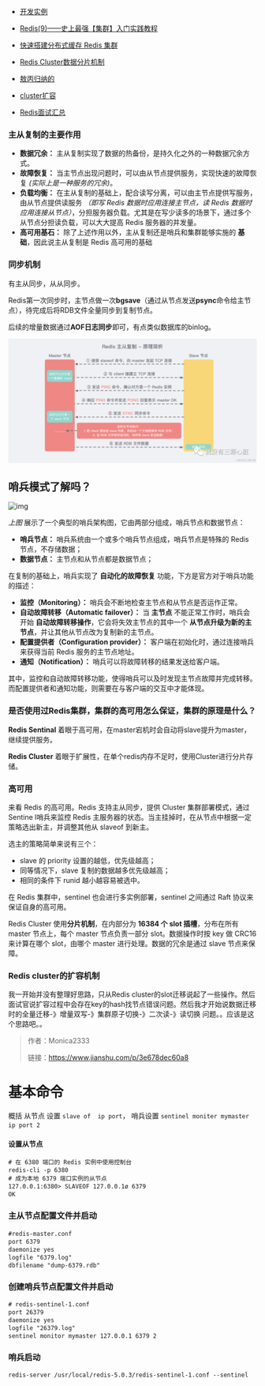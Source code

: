 - [开发实例](<https://blog.csdn.net/weixin_40245787/article/details/87858380>)
- [Redis(9)——史上最强【集群】入门实践教程](<https://mp.weixin.qq.com/s?__biz=MzUyMTg0NDA2Ng==&mid=2247484047&idx=1&sn=9b8a62d204ed82805a997878500eef16&chksm=f9d5a682cea22f94a10b3e1d302a2b98079a0c4e72049283b3e9a34e541b4a4aa79bc0a0970d&mpshare=1&scene=23&srcid=&sharer_sharetime=1584442284935&sharer_shareid=d7c138aa61a00ac90a6c312cd2cf97f7#rd>)
- [快速搭建分布式缓存 Redis 集群](<https://mp.weixin.qq.com/s?__biz=MzAwMjk5Mjk3Mw==&mid=2247488638&idx=4&sn=a7798c04ed93147f170ba1ffdde28293&chksm=9ac0aa5cadb7234a1314030daea4da0293096ea2b1e8e0bf7104e5db71de32e5089ca20dfd74&mpshare=1&scene=23&srcid=&sharer_sharetime=1586748062388&sharer_shareid=e6d90aec84add5cf004cb1ab6979727c#rd>)
- [Redis Cluster数据分片机制](<https://mp.weixin.qq.com/s?__biz=Mzg2NjE5NDQyOA==&mid=2247483761&idx=1&sn=f3bbbe8daa995900ce2adfd4c25ef8c4&scene=19#wechat_redirect>)
- [敖丙归纳的](<https://mp.weixin.qq.com/s?__biz=MzAwNDA2OTM1Ng==&mid=2453141850&idx=2&sn=1aaae4eb3e72b958d1f45877b783e56d&chksm=8cf2dbd9bb8552cfe03119a4938809c5afe7a3b3af2ecc60178e87025bda2715f59721b7ecbd&mpshare=1&scene=23&srcid=&sharer_sharetime=1586419323975&sharer_shareid=e6d90aec84add5cf004cb1ab6979727c#rd>)

- [cluster扩容](<https://blog.csdn.net/xinzun/article/details/78520986>)

- [Redis面试汇总](<https://mp.weixin.qq.com/s?__biz=MzAwNDA2OTM1Ng==&mid=2453141850&idx=2&sn=1aaae4eb3e72b958d1f45877b783e56d&chksm=8cf2dbd9bb8552cfe03119a4938809c5afe7a3b3af2ecc60178e87025bda2715f59721b7ecbd&mpshare=1&scene=23&srcid=&sharer_sharetime=1586419323975&sharer_shareid=e6d90aec84add5cf004cb1ab6979727c&client=tim&ADUIN=635257243&ADSESSION=1593395645&ADTAG=CLIENT.QQ.5603_.0&ADPUBNO=26933#rd>)



### 主从复制的主要作用

- **数据冗余：** 主从复制实现了数据的热备份，是持久化之外的一种数据冗余方式。
- **故障恢复：** 当主节点出现问题时，可以由从节点提供服务，实现快速的故障恢复 *(实际上是一种服务的冗余)*。
- **负载均衡：** 在主从复制的基础上，配合读写分离，可以由主节点提供写服务，由从节点提供读服务 *（即写 Redis 数据时应用连接主节点，读 Redis 数据时应用连接从节点）*，分担服务器负载。尤其是在写少读多的场景下，通过多个从节点分担读负载，可以大大提高 Redis 服务器的并发量。
- **高可用基石：** 除了上述作用以外，主从复制还是哨兵和集群能够实施的 **基础**，因此说主从复制是 Redis 高可用的基础



### 同步机制

有主从同步，从从同步。

Redis第一次同步时，主节点做一次**bgsave**（通过从节点发送**psync**命令给主节点），待完成后将RDB文件全量同步到复制节点。

后续的增量数据通过**AOF日志同步**即可，有点类似数据库的binlog。

![](./images/master-solder.png)



## 哨兵模式了解吗？

![img](https://mmbiz.qpic.cn/mmbiz_png/ia1kbU3RS1H7iacDCtsE2vxokt1kuyOCzFffJ6s9BvGqNTsO6AercmUstX26L4wJJnZsERx7xUUgD27YP5jxdhxg/640?wx_fmt=png&tp=webp&wxfrom=5&wx_lazy=1&wx_co=1)

*上图* 展示了一个典型的哨兵架构图，它由两部分组成，哨兵节点和数据节点：

- **哨兵节点：** 哨兵系统由一个或多个哨兵节点组成，哨兵节点是特殊的 Redis 节点，不存储数据；
- **数据节点：** 主节点和从节点都是数据节点；

在复制的基础上，哨兵实现了 **自动化的故障恢复** 功能，下方是官方对于哨兵功能的描述：

- **监控（Monitoring）：** 哨兵会不断地检查主节点和从节点是否运作正常。
- **自动故障转移（Automatic failover）：** 当 **主节点** 不能正常工作时，哨兵会开始 **自动故障转移操作**，它会将失效主节点的其中一个 **从节点升级为新的主节点**，并让其他从节点改为复制新的主节点。
- **配置提供者（Configuration provider）：** 客户端在初始化时，通过连接哨兵来获得当前 Redis 服务的主节点地址。
- **通知（Notification）：** 哨兵可以将故障转移的结果发送给客户端。

其中，监控和自动故障转移功能，使得哨兵可以及时发现主节点故障并完成转移。而配置提供者和通知功能，则需要在与客户端的交互中才能体现。





### 是否使用过Redis集群，集群的高可用怎么保证，集群的原理是什么？

**Redis Sentinal** 着眼于高可用，在master宕机时会自动将slave提升为master，继续提供服务。

**Redis Cluster** 着眼于扩展性，在单个redis内存不足时，使用Cluster进行分片存储。





### 高可用

来看 Redis 的高可用。Redis 支持主从同步，提供 Cluster 集群部署模式，通过 Sentine l哨兵来监控 Redis 主服务器的状态。当主挂掉时，在从节点中根据一定策略选出新主，并调整其他从 slaveof 到新主。

选主的策略简单来说有三个：

- slave 的 priority 设置的越低，优先级越高；
- 同等情况下，slave 复制的数据越多优先级越高；
- 相同的条件下 runid 越小越容易被选中。

在 Redis 集群中，sentinel 也会进行多实例部署，sentinel 之间通过 Raft 协议来保证自身的高可用。

Redis Cluster 使用**分片机制**，在内部分为 **16384 个 slot 插槽**，分布在所有 master 节点上，每个 master 节点负责一部分 slot。数据操作时按 key 做 CRC16 来计算在哪个 slot，由哪个 master 进行处理。数据的冗余是通过 slave 节点来保障。



### Redis cluster的扩容机制

我一开始并没有整理好思路，只从Redis cluster的slot迁移说起了一些操作。然后面试官说扩容过程中会存在key的hash找节点错误问题。然后我才开始说数据迁移时的全量迁移-》增量双写-》集群原子切换-》二次读-》读切换 问题。。应该是这个思路吧。。

> 作者：Monica2333
>
> 链接：https://www.jianshu.com/p/3e678dec60a8







# 基本命令

概括   从节点  设置 `slave of  ip port`，  哨兵设置  `sentinel moniter mymaster ip port 2`

#### 设置从节点

```shell
# 在 6380 端口的 Redis 实例中使用控制台
redis-cli -p 6380
# 成为本地 6379 端口实例的从节点
127.0.0.1:6380> SLAVEOF 127.0.0.1ø 6379
OK
```

### **主从节点配置文件并启动**

```shell
#redis-master.conf
port 6379
daemonize yes
logfile "6379.log"
dbfilename "dump-6379.rdb"
```

### **创建哨兵节点配置文件并启动**

```shell
# redis-sentinel-1.conf
port 26379
daemonize yes
logfile "26379.log"
sentinel monitor mymaster 127.0.0.1 6379 2
```

### 哨兵启动

```shell
redis-server /usr/local/redis-5.0.3/redis-sentinel-1.conf --sentinel
```

